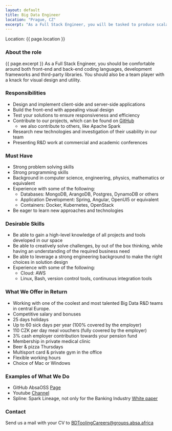 ```yaml
---
layout: default
title: Big Data Engineer
location: "Prague, CZ"
excerpt: "As a Full Stack Engineer, you will be tasked to produce scalable software solutions. You’ll be part of a cross-functional team that’s responsible for the full software development life cycle, from conception to deployment."
---
```

Location: {{ page.location }}

### About the role
{{ page.excerpt }} 
As a Full Stack Engineer, you should be comfortable around both front-end and back-end coding languages, development frameworks and third-party libraries. You should also be a team player with a knack for visual design and utility. 

### Responsibilities
-	Design and implement client-side and server-side applications
-	Build the front-end with appealing visual design
-	Test your solutions to ensure responsiveness and efficiency
- Contribute to our projects, which can be found on [GitHub](https://github.com/AbsaOSS)
  - we also contribute to others, like Apache Spark
-	Research new technologies and investigation of their usability in our team
-	Presenting R&D work at commercial and academic conferences

### Must Have
- Strong problem solving skills
- Strong programming skills
- Background in computer science, engineering, physics, mathematics or equivalent
- Experience with some of the following:
  - Databases: MongoDB, ArangoDB, Postgres, DynamoDB or others
  - Application Development: Spring, Angular, OpenUI5 or equivalent
  - Containers: Docker, Kubernetes, OpenStack
- Be eager to learn new approaches and technologies

### Desirable Skills
- Be able to gain a high-level knowledge of all projects and tools developed in our space
- Be able to creatively solve challenges, by out of the box thinking, while having an understanding of the required business need
- Be able to leverage a strong engineering background to make the right choices in solution design
- Experience with some of the following:
  - Cloud: AWS
  - Linux, Bash, version control tools, continuous integration tools


### What We Offer in Return
- Working with one of the coolest and most talented Big Data R&D teams in central Europe.
- Competitive salary and bonuses
- 25 days holidays
- Up to 60 sick days per year (100% covered by the employer)
- 110 CZK per day meal vouchers (fully covered by the employer)
- 3% cash employer contribution towards your pension fund
- Membership in private medical clinic
- Beer & pizza Thursdays 
- Multisport card & private gym in the office
- Flexible working hours
- Choice of Mac or Windows

### Examples of What We Do
- GitHub AbsaOSS [Page](https://github.com/AbsaOSS)
- Youtube [Channel](https://www.youtube.com/playlist?list=PLZJVQ5ij3YxhecGorryvPFUoUHEBsT1gK)
- Spline: Spark Lineage, not only for the Banking Industry [White paper](https://github.com/AbsaOSS/spline/releases/download/release%2F0.2.7/Spline_paper_IEEE_2018.pdf) 


### Contact
Send us a mail with your CV to <BDToolingCareers@groups.absa.africa>
